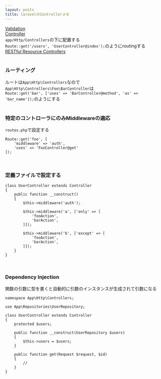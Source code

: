 ```yaml
---
layout: posts
title: laravelのControllerメモ 
---
```

[Validation](https://laravel.com/docs/5.2/validation)  
[Controller](https://laravel.com/docs/5.2/controllers)   
`app/Http/Controllers`の下に配置する  
`Route::get('/users', 'UserController@index');`のようにroutingする   
[RESTful Resource Controllers](https://laravel.com/docs/5.2/controllers#restful-resource-controllers)  
<br>

### ルーティング
ルートは`App\Http\Controllers`なので`App\Http\Controllers\Foo\BarController`は  
`Route::get('bar', ['uses' => 'BarController@method', 'as' => 'bar_name']);`のようにする  
<br>

### 特定のコントローラにのみMiddlewareの適応

`routes.php`で設定する

```
Route::get('foo', [
    'middleware' => 'auth',
    'uses' => 'FooController@get'
]);
```
<br>

### 定義ファイルで設定する
```
class UserController extends Controller
{
    public function __construct()
    {
        $this->middleware('auth');

        $this->middleware('a', ['only' => [
            'fooAction',
            'barAction',
        ]]);

        $this->middleware('b', ['except' => [
            'fooAction',
            'barAction',
        ]]);
    }
}
```
<br>

### Dependency Injection
関数の引数に型を書くと自動的に引数のインスタンスが生成されて引数になる

```
namespace App\Http\Controllers;

use App\Repositories\UserRepository;

class UserController extends Controller
{
    protected $users;

    public function __construct(UserRepository $users)
    {
        $this->users = $users;
    }
    
    public function get(Request $request, $id)
    {
        //
    }
}
```































